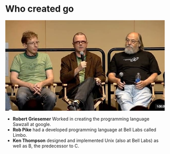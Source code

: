 # Who created go


![image info](./images/golang.jpg)


- **Robert Griesemer** Worked in creating the programming language Sawzall at google.
- **Rob Pike** had a developed programming language at Bell Labs called Limbo.
- **Ken Thompson** designed and implemented Unix (also at Bell Labs) as well as B, the predecessor to C.
